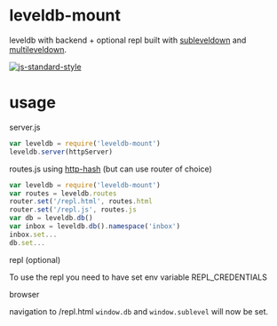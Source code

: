 # leveldb-mount

leveldb with backend + optional repl built with [subleveldown] and [multileveldown].

[![js-standard-style](https://cdn.rawgit.com/feross/standard/master/badge.svg)](https://github.com/feross/standard)

# usage

server.js
```javascript
var leveldb = require('leveldb-mount')
leveldb.server(httpServer)
```

routes.js using [http-hash] (but can use router of choice)
```javascript
var leveldb = require('leveldb-mount')
var routes = leveldb.routes
router.set('/repl.html', routes.html
router.set('/repl.js', routes.js
var db = leveldb.db()
var inbox = leveldb.db().namespace('inbox')
inbox.set...
db.set...
```

repl (optional)

To use the repl you need to have set env variable REPL_CREDENTIALS

browser

navigation to /repl.html
`window.db` and `window.sublevel` will now be set.

[http-hash]: https://github.com/Matt-Esch/http-hash
[subleveldown]: https://github.com/mafintosh/subleveldown
[multileveldown]: https://github.com/mafintosh/multileveldown
